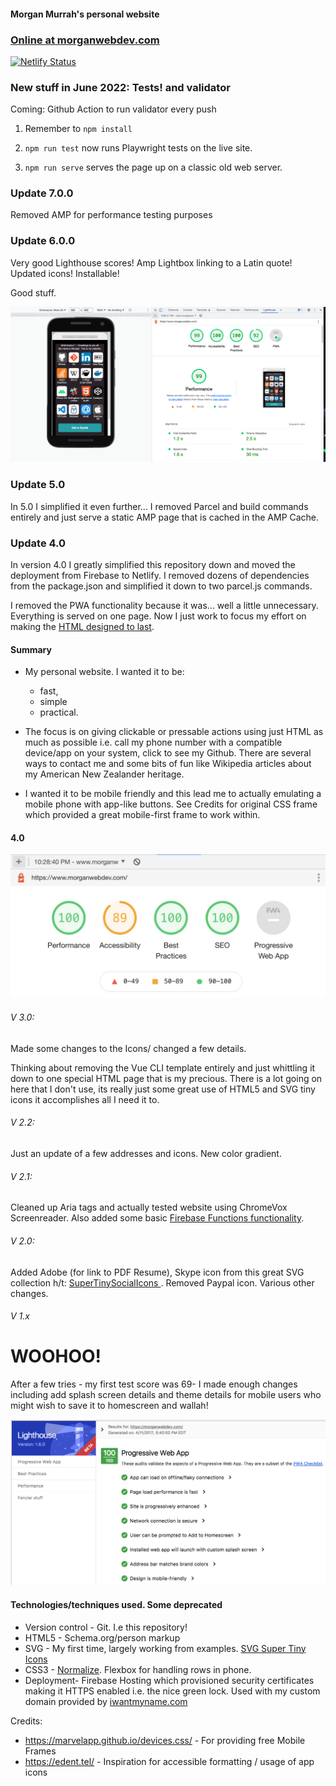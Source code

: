 #### Morgan Murrah's personal website

### [Online at morganwebdev.com](https://morganwebdev.com) 

[![Netlify Status](https://api.netlify.com/api/v1/badges/ed41d932-636f-4c3a-849a-adaaf6498e71/deploy-status)](https://app.netlify.com/sites/sharp-kilby-16c20a/deploys)


### New stuff in June 2022: Tests! and validator

Coming: Github Action to run validator every push

1. Remember to `npm install`

2. `npm run test` now runs Playwright tests on the live site.

3. `npm run serve` serves the page up on a classic old web server.


### Update 7.0.0

Removed AMP for performance testing purposes

### Update 6.0.0

Very good Lighthouse scores! Amp Lightbox linking to a Latin quote! Updated icons! Installable!

Good stuff.

![Recent Lighthouse Test](readme-assets/lighthouse-2022.png)

### Update 5.0

In 5.0 I simplified it even further... I removed Parcel and build commands entirely and just serve a static AMP page that is cached in the AMP Cache.

### Update 4.0

In version 4.0 I greatly simplified this repository down and moved the deployment from Firebase to Netlify. I removed dozens of dependencies from the package.json and simplified it down to two parcel.js commands. 

<!-- `npm run serve` to run the site.

`npm run build` to generate the site. -->

I removed the PWA functionality because it was... well a little unnecessary. Everything is served on one page. Now I just work to focus my effort on making the [HTML designed to last](https://jeffhuang.com/designed_to_last/).

#### Summary

 * My personal website. I wanted it to be: 
    * fast, 
    * simple
    * practical. 
    
 * The focus is on giving clickable or pressable actions using just HTML as much as possible i.e. call my phone number with a compatible device/app on your system, click to see my Github. There are several ways to contact me and some bits of fun like Wikipedia articles about my American New Zealander heritage.
 
 * I wanted it to be mobile friendly and this lead me to actually emulating a mobile phone with app-like buttons. See Credits for original CSS frame which provided a great mobile-first frame to work within.

#### 4.0

![Recent Lighthouse Test](readme-assets/lighthouse-2021.png)


###### V 3.0:

Made some changes to the Icons/ changed a few details.

Thinking about removing the Vue CLI template entirely and just whittling it down to one special HTML page that is my precious. There is a lot going on here that I don't use, its really just some great use of HTML5 and SVG tiny icons it accomplishes all I need it to.
  
###### V 2.2:
  Just an update of a few addresses and icons. New color gradient. 
  
###### V 2.1:
Cleaned up Aria tags and actually tested website using ChromeVox Screenreader. Also added some basic [Firebase Functions functionality](https://github.com/firebase/functions-samples/tree/master/quickstarts/time-server).  
###### V 2.0:
   Added Adobe (for link to PDF Resume), Skype icon from this great SVG collection h/t: [SuperTinySocialIcons ](https://github.com/edent/SuperTinySocialIcons/). Removed Paypal icon. Various other changes. 
###### V 1.x
  
  # WOOHOO!
  After a few tries - my first test score was 69-  I made enough changes including add splash screen details and theme details for mobile users who might wish to save it to homescreen and wallah!
  
  ![](readme-assets/PWA100.png)
  
 
#### Technologies/techniques used. Some deprecated

* Version control - Git. I.e this repository! 
* HTML5 - Schema.org/person markup
* SVG - My first time, largely working from examples. [SVG Super Tiny Icons](https://github.com/edent/SuperTinyIcons)
* CSS3 - [Normalize](https://necolas.github.io/normalize.css/). Flexbox for handling rows in phone.
* Deployment-  Firebase Hosting which provisioned security certificates making it HTTPS enabled i.e. the nice green lock. Used with my custom domain provided by [iwantmyname.com](iwantmyname.com)



Credits:

* https://marvelapp.github.io/devices.css/ - For providing free Mobile Frames
* https://edent.tel/ - Inspiration for accessible formatting / usage of app icons